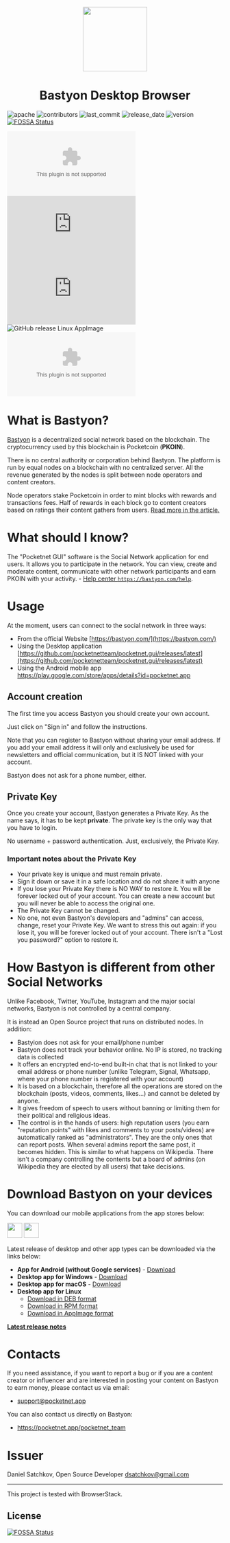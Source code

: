 <p align="center">
  <img src="./img/logo_color/blue_250.png" width="150">
</p>

<h1 align="center">Bastyon Desktop Browser</h1>

![apache](https://img.shields.io/github/license/pocketnetteam/pocketnet.api?label=License&logo=apache)
![contributors](https://img.shields.io/github/contributors/pocketnetteam/pocketnet.gui?label=Contributors&logo=bastyon)
![last_commit](https://img.shields.io/github/last-commit/pocketnetteam/pocketnet.gui?label=Last+commit&logo=bastyon)
![release_date](https://img.shields.io/github/release-date/pocketnetteam/pocketnet.gui?label=Release+date&logo=bastyon)
![version](https://img.shields.io/github/v/release/pocketnetteam/pocketnet.gui?label=Actual+version&logo=bastyon)
[![FOSSA Status](https://app.fossa.com/api/projects/git%2Bgithub.com%2Fpocketnetteam%2Fpocketnet.gui.svg?type=shield)](https://app.fossa.com/projects/git%2Bgithub.com%2Fpocketnetteam%2Fpocketnet.gui?ref=badge_shield)
<!--
[![Auto Tests](https://github.com/pocketnetteam/pocketnet.gui/actions/workflows/autotests.yml/badge.svg)](https://github.com/pocketnetteam/pocketnet.gui/actions/workflows/autotests.yml)
-->

![GitHub release Win](https://img.shields.io/github/downloads/pocketnetteam/pocketnet.gui/latest/BastyonSetup.exe?label=Windows&logo=windows&suffix=)
![GitHub release Linux MacOS](https://img.shields.io/github/downloads/pocketnetteam/pocketnet.gui/latest/BastyonSetup.dmg?label=MacOS&logo=apple)
![GitHub release Linux Deb](https://img.shields.io/github/downloads/pocketnetteam/pocketnet.gui/latest/BastyonSetup.deb?label=Debian&logo=linux)
![GitHub release Linux AppImage](https://img.shields.io/github/downloads/pocketnetteam/pocketnet.gui/latest/Bastyon.AppImage?label=AppImage&logo=linux)
![GitHub release Android APK](https://img.shields.io/github/downloads/pocketnetteam/pocketnet.gui/latest/Bastyon.apk?label=Android&logo=android)

<!--
[![Deploy Proxy](https://github.com/pocketnetteam/pocketnet.gui/actions/workflows/deploy.proxy.yml/badge.svg)](https://github.com/pocketnetteam/pocketnet.gui/actions/workflows/deploy.proxy.yml)
[![Deploy Web](https://github.com/pocketnetteam/pocketnet.gui/actions/workflows/deploy.web.yml/badge.svg)](https://github.com/pocketnetteam/pocketnet.gui/actions/workflows/deploy.web.yml)
-->

# What is Bastyon?

[Bastyon](https://pocketnet.app/about) is a decentralized social network based on the blockchain. The cryptocurrency used by this blockchain is Pocketcoin (**PKOIN**).

There is no central authority or corporation behind Bastyon. The platform is run by equal
nodes on a blockchain with no centralized server. All the revenue generated by the nodes is split
between node operators and content creators. 

Node operators stake Pocketcoin in order to mint blocks with rewards and transactions fees. Half of rewards in each block go to content creators based on ratings their content gathers
from users. [Read more in the article.](https://bastyon.com/docs/Pocketnet%20Whitepaper%20Draft%20v2.pdf)

# What should I know?
The "Pocketnet GUI" software is the Social Network application for end users. It allows you to participate in the network. You can view, create and moderate content, communicate with other network participants and earn PKOIN with your activity. - [Help center `https://bastyon.com/help`](https://pocketnet.app/help?page=faq).

# Usage
At the moment, users can connect to the social network in three ways:
- From the official Website [https://bastyon.com/](https://bastyon.com/)
- Using the Desktop application [https://github.com/pocketnetteam/pocketnet.gui/releases/latest](https://github.com/pocketnetteam/pocketnet.gui/releases/latest)
- Using the Android mobile app https://play.google.com/store/apps/details?id=pocketnet.app

## Account creation
The first time you access Bastyon you should create your own account.

Just click on "Sign in" and follow the instructions.

Note that you can register to Bastyon without sharing your email address. If you add your email address it will only and exclusively be used for newsletters and official communication, but it IS NOT linked with your account. 

Bastyon does not ask for a phone number, either.

## Private Key
Once you create your account, Bastyon generates a Private Key. As the name says, it has to be kept **private**. 
The private key is the only way that you have to login.

No username + password authentication. Just, exclusively, the Private Key. 

### Important notes about the Private Key
- Your private key is unique and must remain private.
- Sign it down or save it in a safe location and do not share it with anyone
- If you lose your Private Key there is NO WAY to restore it. You will be forever locked out of your account. You can create a new account but you will never be able to access the original one.
- The Private Key cannot be changed.
- No one, not even Bastyon's developers and "admins" can access, change, reset your Private Key. We want to stress this out again: if you lose it, you will be forever locked out of your account. There isn't a "Lost you password?" option to restore it.

# How Bastyon is different from other Social Networks
Unlike Facebook, Twitter, YouTube, Instagram and the major social networks, Bastyon is not controlled by a central company.

It is instead an Open Source project that runs on distributed nodes. In addition:
- Bastyion does not ask for your email/phone number
- Bastyon does not track your behavior online. No IP is stored, no tracking data is collected
- It offers an encrypted end-to-end built-in chat that is not linked to your email address or phone number (unlike Telegram, Signal, Whatsapp, where your phone number is registered with your account)
- It is based on a blockchain, therefore all the operations are stored on the blockchain (posts, videos, comments, likes...) and cannot be deleted by anyone. 
- It gives freedom of speech to users without banning or limiting them for their political and religious ideas.
- The control is in the hands of users: high reputation users (you earn "reputation points" with likes and comments to your posts/videos) are automatically ranked as "administrators". They are the only ones that can report posts. When several admins report the same post, it becomes hidden. This is similar to what happens on Wikipedia. There isn't a company controlling the contents but a board of admins (on Wikipedia they are elected by all users) that take decisions.

# Download Bastyon on your devices
You can download our mobile applications from the app stores below:

[<img src="https://img.shields.io/badge/App_Store-0D96F6?style=for-the-badge&logo=app-store&logoColor=white" height="35"/>](https://apps.apple.com/es/app/bastyon/id1537944200) [<img src="https://img.shields.io/badge/Google_Play-414141?style=for-the-badge&logo=google-play&logoColor=white" height="35"/>](https://play.google.com/store/apps/details?id=pocketnet.app)

Latest release of desktop and other app types can be downloaded via the links below:

- **App for Android (without Google services)** - [Download](https://github.com/pocketnetteam/pocketnet.gui/releases/latest/download/BastyonGF.apk)
- **Desktop app for Windows** - [Download](https://github.com/pocketnetteam/pocketnet.gui/releases/latest/download/BastyonSetup.exe)
- **Desktop app for macOS** - [Download](https://github.com/pocketnetteam/pocketnet.gui/releases/latest/download/BastyonSetup.dmg)
- **Desktop app for Linux**
  - [Download in DEB format](https://github.com/pocketnetteam/pocketnet.gui/releases/latest/download/BastyonSetup.deb)
  - [Download in RPM format](https://github.com/pocketnetteam/pocketnet.gui/releases/latest/download/BastyonSetup.rpm)
  - [Download in AppImage format](https://github.com/pocketnetteam/pocketnet.gui/releases/latest/download/Bastyon.AppImage)

[**Latest release notes**](https://github.com/pocketnetteam/pocketnet.gui/releases/latest)

# Contacts
If you need assistance, if you want to report a bug or if you are a content creator or influencer and are interested in posting your content on Bastyon to earn money, please contact us via email:
- support@pocketnet.app

You can also contact us directly on Bastyon: 
- https://pocketnet.app/pocketnet_team

# Issuer
Daniel Satchkov, Open Source Developer <dsatchkov@gmail.com>

--------
This project is tested with BrowserStack.


## License
[![FOSSA Status](https://app.fossa.com/api/projects/git%2Bgithub.com%2Fpocketnetteam%2Fpocketnet.gui.svg?type=large)](https://app.fossa.com/projects/git%2Bgithub.com%2Fpocketnetteam%2Fpocketnet.gui?ref=badge_large)